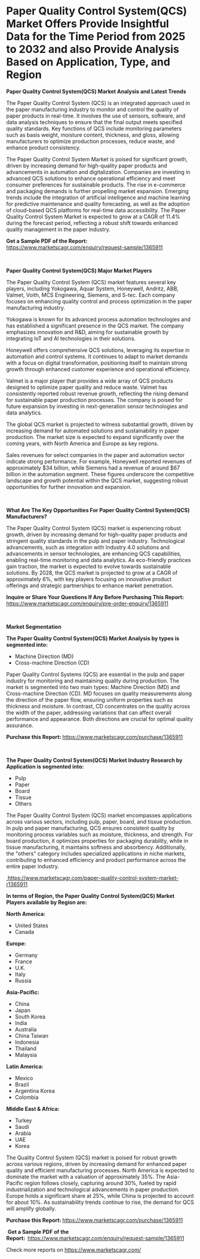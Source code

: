 <p><h1>Paper Quality Control System(QCS) Market Offers Provide Insightful Data for the Time Period from 2025 to 2032 and also Provide Analysis Based on Application, Type, and Region</h1></p><p><strong>Paper Quality Control System(QCS) Market Analysis and Latest Trends</strong></p>
<p><p>The Paper Quality Control System (QCS) is an integrated approach used in the paper manufacturing industry to monitor and control the quality of paper products in real-time. It involves the use of sensors, software, and data analysis techniques to ensure that the final output meets specified quality standards. Key functions of QCS include monitoring parameters such as basis weight, moisture content, thickness, and gloss, allowing manufacturers to optimize production processes, reduce waste, and enhance product consistency.</p><p>The Paper Quality Control System Market is poised for significant growth, driven by increasing demand for high-quality paper products and advancements in automation and digitalization. Companies are investing in advanced QCS solutions to enhance operational efficiency and meet consumer preferences for sustainable products. The rise in e-commerce and packaging demands is further propelling market expansion. Emerging trends include the integration of artificial intelligence and machine learning for predictive maintenance and quality forecasting, as well as the adoption of cloud-based QCS platforms for real-time data accessibility. The Paper Quality Control System Market is expected to grow at a CAGR of 11.4% during the forecast period, reflecting a robust shift towards enhanced quality management in the paper industry.</p></p>
<p><strong>Get a Sample PDF of the Report:&nbsp;</strong> <a href="https://www.marketscagr.com/enquiry/request-sample/1365911?utm_campaign=3448&utm_medium=2&utm_source=Github&utm_content=ia&utm_term=11042025&utm_id=paper-quality-control-systemqcs">https://www.marketscagr.com/enquiry/request-sample/1365911</a></p>
<p>&nbsp;</p>
<p><strong>Paper Quality Control System(QCS) Major Market Players</strong></p>
<p><p>The Paper Quality Control System (QCS) market features several key players, including Yokogawa, Aquar System, Honeywell, Andritz, ABB, Valmet, Voith, MCS Engineering, Siemens, and S-tec. Each company focuses on enhancing quality control and process optimization in the paper manufacturing industry.</p><p>Yokogawa is known for its advanced process automation technologies and has established a significant presence in the QCS market. The company emphasizes innovation and R&D, aiming for sustainable growth by integrating IoT and AI technologies in their solutions.</p><p>Honeywell offers comprehensive QCS solutions, leveraging its expertise in automation and control systems. It continues to adapt to market demands with a focus on digital transformation, positioning itself to maintain strong growth through enhanced customer experience and operational efficiency.</p><p>Valmet is a major player that provides a wide array of QCS products designed to optimize paper quality and reduce waste. Valmet has consistently reported robust revenue growth, reflecting the rising demand for sustainable paper production processes. The company is poised for future expansion by investing in next-generation sensor technologies and data analytics.</p><p>The global QCS market is projected to witness substantial growth, driven by increasing demand for automated solutions and sustainability in paper production. The market size is expected to expand significantly over the coming years, with North America and Europe as key regions.</p><p>Sales revenues for select companies in the paper and automation sector indicate strong performance. For example, Honeywell reported revenues of approximately $34 billion, while Siemens had a revenue of around $67 billion in the automation segment. These figures underscore the competitive landscape and growth potential within the QCS market, suggesting robust opportunities for further innovation and expansion.</p></p>
<p>&nbsp;</p>
<p><strong>What Are The Key Opportunities For Paper Quality Control System(QCS) Manufacturers?</strong></p>
<p><p>The Paper Quality Control System (QCS) market is experiencing robust growth, driven by increasing demand for high-quality paper products and stringent quality standards in the pulp and paper industry. Technological advancements, such as integration with Industry 4.0 solutions and advancements in sensor technologies, are enhancing QCS capabilities, enabling real-time monitoring and data analytics. As eco-friendly practices gain traction, the market is expected to evolve towards sustainable solutions. By 2028, the QCS market is projected to grow at a CAGR of approximately 6%, with key players focusing on innovative product offerings and strategic partnerships to enhance market penetration.</p></p>
<p><strong>Inquire or Share Your Questions If Any Before Purchasing This Report:</strong> <a href="https://www.marketscagr.com/enquiry/pre-order-enquiry/1365911?utm_campaign=3448&utm_medium=2&utm_source=Github&utm_content=ia&utm_term=11042025&utm_id=paper-quality-control-systemqcs">https://www.marketscagr.com/enquiry/pre-order-enquiry/1365911</a></p>
<p>&nbsp;</p>
<p><strong>Market Segmentation</strong></p>
<p><strong>The Paper Quality Control System(QCS) Market Analysis by types is segmented into:</strong></p>
<p><ul><li>Machine Direction (MD)</li><li>Cross-machine Direction (CD)</li></ul></p>
<p><p>Paper Quality Control Systems (QCS) are essential in the pulp and paper industry for monitoring and maintaining quality during production. The market is segmented into two main types: Machine Direction (MD) and Cross-machine Direction (CD). MD focuses on quality measurements along the direction of the paper flow, ensuring uniform properties such as thickness and moisture. In contrast, CD concentrates on the quality across the width of the paper, addressing variations that can affect overall performance and appearance. Both directions are crucial for optimal quality assurance.</p></p>
<p><strong>Purchase this Report:&nbsp;</strong><a href="https://www.marketscagr.com/purchase/1365911?utm_campaign=3448&utm_medium=2&utm_source=Github&utm_content=ia&utm_term=11042025&utm_id=paper-quality-control-systemqcs">https://www.marketscagr.com/purchase/1365911</a></p>
<p>&nbsp;</p>
<p><strong>The Paper Quality Control System(QCS) Market Industry Research by Application is segmented into:</strong></p>
<p><ul><li>Pulp</li><li>Paper</li><li>Board</li><li>Tissue</li><li>Others</li></ul></p>
<p><p>The Paper Quality Control System (QCS) market encompasses applications across various sectors, including pulp, paper, board, and tissue production. In pulp and paper manufacturing, QCS ensures consistent quality by monitoring process variables such as moisture, thickness, and strength. For board production, it optimizes properties for packaging durability, while in tissue manufacturing, it maintains softness and absorbency. Additionally, the "others" category includes specialized applications in niche markets, contributing to enhanced efficiency and product performance across the entire paper industry.</p></p>
<p><a href="https://www.marketscagr.com/paper-quality-control-system-market-r1365911?utm_campaign=3448&utm_medium=2&utm_source=Github&utm_content=ia&utm_term=11042025&utm_id=paper-quality-control-systemqcs">&nbsp;https://www.marketscagr.com/paper-quality-control-system-market-r1365911</a></p>
<p><strong>In terms of Region, the Paper Quality Control System(QCS) Market Players available by Region are:</strong></p>
<p>
    <p> <strong> North America: </strong>
        <ul>
            <li>United States</li>
            <li>Canada</li>
        </ul>
        </p> 
    <p> <strong> Europe: </strong>
        <ul>
            <li>Germany</li>
            <li>France</li>
            <li>U.K.</li>
            <li>Italy</li>
            <li>Russia</li>
        </ul>
        </p> 
    <p> <strong> Asia-Pacific: </strong>
        <ul>
            <li>China</li>
            <li>Japan</li>
            <li>South Korea</li>
            <li>India</li>
            <li>Australia</li>
            <li>China Taiwan</li>
            <li>Indonesia</li>
            <li>Thailand</li>
            <li>Malaysia</li>
        </ul>
        </p> 
    <p> <strong> Latin America: </strong>
        <ul>
            <li>Mexico</li>
            <li>Brazil</li>
            <li>Argentina Korea</li>
            <li>Colombia</li>
        </ul>
        </p> 
    <p> <strong> Middle East & Africa: </strong>
        <ul>
            <li>Turkey</li>
            <li>Saudi</li>
            <li>Arabia</li>
            <li>UAE</li>
            <li>Korea</li>
        </ul>
    </p>
    </p>
<p><p>The Quality Control System (QCS) market is poised for robust growth across various regions, driven by increasing demand for enhanced paper quality and efficient manufacturing processes. North America is expected to dominate the market with a valuation of approximately 35%. The Asia-Pacific region follows closely, capturing around 30%, fueled by rapid industrialization and technological advancements in paper production. Europe holds a significant share at 25%, while China is projected to account for about 10%. As sustainability trends continue to rise, the demand for QCS will amplify globally.</p></p>
<p><strong>Purchase this Report: </strong><a href="https://www.marketscagr.com/purchase/1365911?utm_campaign=3448&utm_medium=2&utm_source=Github&utm_content=ia&utm_term=11042025&utm_id=paper-quality-control-systemqcs">https://www.marketscagr.com/purchase/1365911</a></p>
<p>&nbsp;<strong>Get a Sample PDF of the Report:&nbsp;&nbsp;</strong><a href="https://www.marketscagr.com/enquiry/request-sample/1365911?utm_campaign=3448&utm_medium=2&utm_source=Github&utm_content=ia&utm_term=11042025&utm_id=paper-quality-control-systemqcs">https://www.marketscagr.com/enquiry/request-sample/1365911</a></p>
<p><strong></strong></p>
<p>Check more reports on <a href="https://www.marketscagr.com/?utm_campaign=3448&utm_medium=2&utm_source=Github&utm_content=ia&utm_term=11042025&utm_id=paper-quality-control-systemqcs">https://www.marketscagr.com/</a></p>